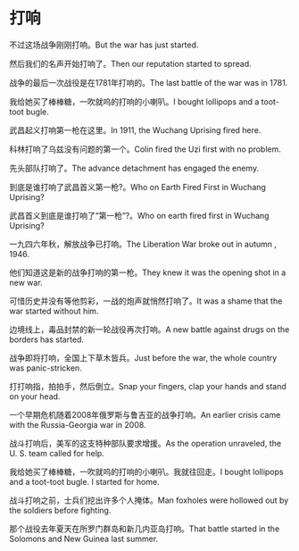 # 打响

<p><span class="chinese">不过这场战争刚刚打响。</span><span class="english">But the war has just started.</span></p>

<p><span class="chinese">然后我们的名声开始打响了。</span><span class="english">Then our reputation started to spread.</span></p>

<p><span class="chinese">战争的最后一次战役是在1781年打响的。</span><span class="english">The last battle of the war was in 1781.</span></p>

<p><span class="chinese">我给她买了棒棒糖，一吹就呜的打响的小喇叭。</span><span class="english">I bought lollipops and a toot-toot bugle.</span></p>

<p><span class="chinese">武昌起义打响第一枪在这里。</span><span class="english">In 1911, the Wuchang Uprising fired here.</span></p>

<p><span class="chinese">科林打响了乌兹没有问题的第一个。</span><span class="english">Colin fired the Uzi first with no problem.</span></p>

<p><span class="chinese">先头部队打响了。</span><span class="english">The advance detachment has engaged the enemy.</span></p>

<p><span class="chinese">到底是谁打响了武昌首义第一枪?。</span><span class="english">Who on Earth Fired First in Wuchang Uprising?</span></p>

<p><span class="chinese">武昌首义到底是谁打响了“第一枪”?。</span><span class="english">Who on earth fired first in Wuchang Uprising?</span></p>

<p><span class="chinese">一九四六年秋，解放战争已打响。</span><span class="english">The Liberation War broke out in autumn , 1946.</span></p>

<p><span class="chinese">他们知道这是新的战争打响的第一枪。</span><span class="english">They knew it was the opening shot in a new war.</span></p>

<p><span class="chinese">可惜历史并没有等他剪彩，一战的炮声就悄然打响了。</span><span class="english">It was a shame that the war started without him.</span></p>

<p><span class="chinese">边境线上，毒品封禁的新一轮战役再次打响。</span><span class="english">A new battle against drugs on the borders has started.</span></p>

<p><span class="chinese">战争即将打响，全国上下草木皆兵。</span><span class="english">Just before the war, the whole country was panic-stricken.</span></p>

<p><span class="chinese">打打响指，拍拍手，然后倒立。</span><span class="english">Snap your fingers, clap your hands and stand on your head.</span></p>

<p><span class="chinese">一个早期危机随着2008年俄罗斯与鲁吉亚的战争打响。</span><span class="english">An earlier crisis came with the Russia-Georgia war in 2008.</span></p>

<p><span class="chinese">战斗打响后，美军的这支特种部队要求增援。</span><span class="english">As the operation unraveled, the U. S. team called for help.</span></p>

<p><span class="chinese">我给她买了棒棒糖，一吹就呜的打响的小喇叭。我就往回走。</span><span class="english">I bought lollipops and a toot-toot bugle. I started for home.</span></p>

<p><span class="chinese">战斗打响之前，士兵们挖出许多个人掩体。</span><span class="english">Man foxholes were hollowed out by the soldiers before fighting.</span></p>

<p><span class="chinese">那个战役去年夏天在所罗门群岛和新几内亚岛打响。</span><span class="english">That battle started in the Solomons and New Guinea last summer.</span></p>

